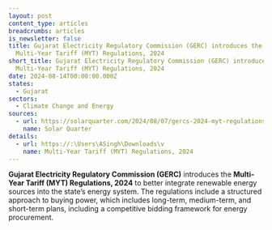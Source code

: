 ```yaml
---
layout: post
content_type: articles
breadcrumbs: articles
is_newsletter: false
title: Gujarat Electricity Regulatory Commission (GERC) introduces the
  Multi-Year Tariff (MYT) Regulations, 2024
short_title: Gujarat Electricity Regulatory Commission (GERC) introduces the
  Multi-Year Tariff (MYT) Regulations, 2024
date: 2024-08-14T00:00:00.000Z
states:
  - Gujarat
sectors:
  - Climate Change and Energy
sources:
  - url: https://solarquarter.com/2024/08/07/gercs-2024-myt-regulations-advancing-solar-and-wind-energy-integration-in-gujarat/
    name: Solar Quarter
details:
  - url: https://:\Users\ASingh\Downloads\v
    name: Multi-Year Tariff (MYT) Regulations, 2024
---
```

**Gujarat Electricity Regulatory Commission (GERC)** introduces the **Multi-Year Tariff (MYT) Regulations, 2024** to better integrate renewable energy sources into the state’s energy system. The regulations include a structured approach to buying power, which includes long-term, medium-term, and short-term plans, including a competitive bidding framework for energy procurement.
